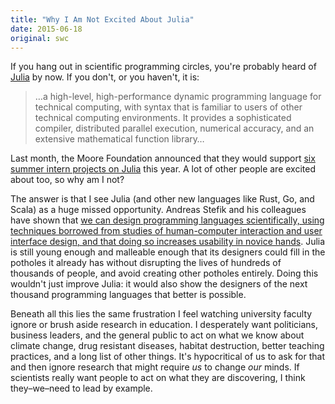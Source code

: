 ```yaml
---
title: "Why I Am Not Excited About Julia"
date: 2015-06-18
original: swc
---
```

<p>
  If you hang out in scientific programming circles,
  you're probably heard of <a href="http://julialang.org/">Julia</a> by now.
  If you don't, or you haven't,
  it is:
</p>
<blockquote>
  <p>
    …a high-level, high-performance dynamic programming language for technical computing,
    with syntax that is familiar to users of other technical computing environments.
    It provides a sophisticated compiler, distributed parallel execution, numerical accuracy,
    and an extensive mathematical function library…
  </p>
</blockquote>
<p>
  Last month,
  the Moore Foundation announced that they would support
  <a href="http://julialang.org/blog/2015/05/jsoc-cfp/">six summer intern projects on Julia</a> this year.
  A lot of other people are excited about too,
  so why am I not?
</p>
<p>
  The answer is that I see Julia (and other new languages like Rust, Go, and Scala) as a huge missed opportunity.
  Andreas Stefik and his colleagues have shown that
  <a href="http://neverworkintheory.org/2014/01/29/stefik-siebert-syntax.html">we can design programming languages scientifically,
    using techniques borrowed from studies of human-computer interaction and user interface design,
    and that doing so increases usability in novice hands</a>.
  Julia is still young enough and malleable enough that its designers could fill in the potholes it already has
  without disrupting the lives of hundreds of thousands of people,
  and avoid creating other potholes entirely.
  Doing this wouldn't just improve Julia:
  it would also show the designers of the next thousand programming languages
  that better is possible.
</p>
<p>
  Beneath all this lies the same frustration I feel
  watching university faculty ignore or brush aside research in education.
  I desperately want politicians, business leaders, and the general public to act on
  what we know about climate change, drug resistant diseases, habitat destruction,
  better teaching practices,
  and a long list of other things.
  It's hypocritical of us to ask for that and then ignore research
  that might require <em>us</em> to change <em>our</em> minds.
  If scientists really want people to act on what they are discovering,
  I think they–we–need to lead by example.
</p>
